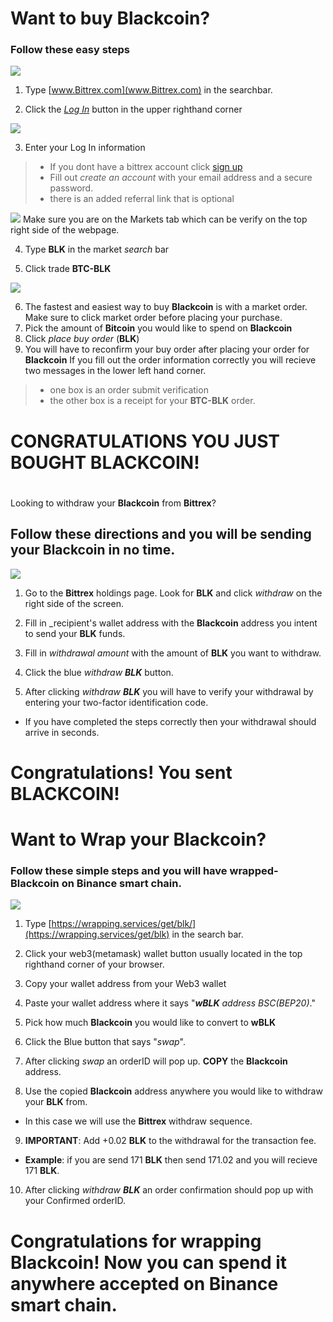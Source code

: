 <!--<p align="center">
  <img src="https://rocketseat-cdn.s3-sa-east-1.amazonaws.com/theme-docs.svg" alt="A illustration of file that is the @rocketseat/gatsby-theme-docs logo" width="100">
</p>

<h2 align="center">
  Gatsby Starter: Rocket Docs
</h2>

<p align="center">
  Out of the box Gatsby Starter for creating documentation websites easily and quickly. With support or MDX, code highlight, Analytics, SEO and more 🔥 Using the theme: <a href="https://github.com/Rocketseat/gatsby-themes/tree/master/%40rocketseat/gatsby-theme-docs">@rocketseat/gatsby-theme-docs</a>
</p>

<p align="center">
  <img src="https://img.shields.io/badge/PRs-welcome-%237159c1.svg" alt="PRs welcome!" />

  <img alt="License" src="https://img.shields.io/badge/license-MIT-%237159c1">

  <a href="https://twitter.com/intent/follow?screen_name=rocketseat">
    <img src="https://img.shields.io/twitter/follow/rocketseat.svg?label=Follow%20@rocketseat" alt="Follow @rocketseat" />
  </a>
</p>

## 🚀 Features

- MDX for docs;
- Fully customizable through the usage of Gatsby Themes (and Theme UI)
- Sidebar customization with Yaml;
- Code highlighting with [prism-react-renderer](https://github.com/FormidableLabs/prism-react-renderer) and [react-live](https://github.com/FormidableLabs/react-live) support. Copy code button and option to show line numbers.
- SEO (Sitemap, schema.org data, Open Graph and Twitter tags).
- Google Analytics support;
- Offline Support & WebApp Manifest

## ⚡️ Getting started

1. Create the website.

    ```sh
    gatsby new rocket-docs https://github.com/rocketseat/gatsby-starter-rocket-docs
    ```

2. Start developing.

    ```sh
    cd rocket-docs
    gatsby develop
    ```

3. Are you ready for launch? 

    Your site is now running at `http://localhost:8000`

## 📄 Docs

Looking for docs? Check our live demo and documentation [website](https://rocketdocs.netlify.com).

---

Made with 💜 by Rocketseat :wave: [check our community!](https://discordapp.com/invite/gCRAFhc)-->
# Want to buy **Blackcoin?**
### Follow these easy steps

![](https://ipfs.io/ipfs/QmWhuCW7N9FZK7r5q2ezKg42zSPLC21DLaZNmFbUg6UpSr?filename=buyblk1-2.png)

1. Type [www.Bittrex.com](www.Bittrex.com) in the searchbar.

2. Click the [_Log In_]() button in the upper righthand corner

![](https://ipfs.io/ipfs/QmT9ckx6m95bGu2fpd37YaF2J8PPbyFzGwtWHqJ7UBGKKW?filename=blkbuystep3.png)

3. Enter your Log In information
>* If you dont have a bittrex account click [sign up](https://bittrex.com/discover/join?referralCode=XB4-T0Q-0MN)
>* Fill out *create an account* with your email address and a secure password. 
>* there is an added referral link that is optional

![](https://ipfs.io/ipfs/QmaP9bd4FoLMtJ8AE8YAfTDvBMVcRjwv3KkPpQpLtz6c46?filename=blkbuy4-5.png)
Make sure you are on the Markets tab which can be verify on the top right side of the webpage.

4. Type **BLK** in the market _search_ bar

5. Click trade **BTC-BLK**

![](https://ipfs.io/ipfs/QmQyNmjuKzgZi8cf7HDU3jfiXU4vUDtukfZVm8TN4eCxnA?filename=blkbuy6-10.png)

6. The fastest and easiest way to buy **Blackcoin** is with a market order. Make sure to click market order before placing your purchase.
7. Pick the amount of **Bitcoin** you would like to spend on **Blackcoin**
8. Click _place buy order_ (**BLK**)
9. You will have to reconfirm your buy order after placing your order for **Blackcoin**
If you fill out the order information correctly you will recieve two messages in the lower left hand corner. 
>* one box is an order submit verification
>* the other box is a receipt for your **BTC-BLK** order.
# **CONGRATULATIONS** YOU JUST BOUGHT **BLACKCOIN**!
#
#
#
Looking to withdraw your **Blackcoin** from **Bittrex**?
## Follow these directions and you will be sending your **Blackcoin** in no time.
![](https://ipfs.io/ipfs/QmZJJNkNagijTkdBEtRuPQxjCDZDQ6dJyj8dyuJPwxwRis?filename=bittrexblkwithdrawl.png)
1. Go to the **Bittrex** holdings page. Look for **BLK** and click _withdraw_ on the right side of the screen.

2. Fill in _recipient's wallet address with the **Blackcoin** address you intent to send your **BLK** funds.

3. Fill in _withdrawal amount_ with the amount of **BLK** you want to withdraw.

4. Click the blue _withdraw **BLK**_ button.

5. After clicking _withdraw **BLK**_ you will have to verify your withdrawal by entering your two-factor identification code.

* If you have completed the steps correctly then your withdrawal should arrive in seconds.
# Congratulations! You sent **BLACKCOIN**!
#
#
#
# Want to Wrap your **Blackcoin**?
### Follow these simple steps and you will have wrapped-**Blackcoin** on Binance smart chain.
![](https://ipfs.io/ipfs/QmNed3pcY483MubT7GEJZ5WKTwkZSkeF1NDfERqMzcjodC?filename=wblk%20sevrices%20mask.png)
1. Type [https://wrapping.services/get/blk/](https://wrapping.services/get/blk) in the search bar.

2. Click your web3(metamask) wallet button usually located in the top righthand corner of your browser.

3. Copy your wallet address from your Web3 wallet 

4. Paste your wallet address where it says "_**wBLK** address BSC(BEP20)_."

5. Pick how much **Blackcoin** you would like to convert to **wBLK**

6. Click the Blue button that says "_swap_".

7. After clicking _swap_ an orderID will pop up. **COPY** the **Blackcoin** address.

8. Use the copied **Blackcoin** address anywhere you would like to withdraw your **BLK** from. 
* In this case we will use the **Bittrex** withdraw sequence.

9. **IMPORTANT**: Add +0.02 **BLK** to the withdrawal for the transaction fee.
* **Example**: if you are send 171 **BLK** then send 171.02 and you will recieve 171 **BLK**.

10. After clicking _withdraw **BLK**_ an order confirmation should pop up with your Confirmed orderID. 
# Congratulations for wrapping **Blackcoin**! Now you can spend it anywhere accepted on Binance smart chain.  

